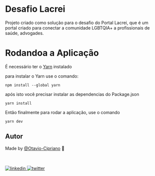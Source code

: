 # Desafio Lacrei

Projeto criado como solução para o desafio do Portal Lacrei, que é um portal criado para conectar a comunidade LGBTQIA+ a profissionais de saúde, advogades.

# Rodandoa a Aplicação

É necessário ter o [Yarn](https://classic.yarnpkg.com/lang/en/docs/install/) instalado

para instalar o Yarn use o comando:

```
npm install --global yarn
```
após isto você precisar instalar as dependencias do Package.json

```
yarn install
```

Então finalmente para rodar a aplicação, use o comando 

```
yarn dev
```

## Autor

Made by [@Otavio-Cipriano](https://github.com/Otavio-Cipriano) 🤖

<br/>
<br/>

<a href="https://www.linkedin.com/in/otaviocipriano/">
<img src="https://img.shields.io/badge/LinkedIn-0077B5?style=for-the-badge&logo=linkedin&logoColor=white" alt="linkedin"/>
</a>
<a href="https://twitter.com/otaviodv">
<img src="https://img.shields.io/badge/Twitter-1DA1F2?style=for-the-badge&logo=twitter&logoColor=white" alt="twitter"/>
</a>
